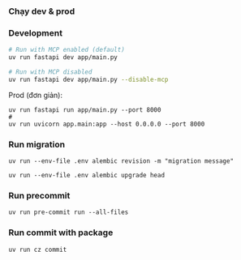 ### Chạy dev & prod

### Development

```bash
# Run with MCP enabled (default)
uv run fastapi dev app/main.py

# Run with MCP disabled
uv run fastapi dev app/main.py --disable-mcp
```

Prod (đơn giản):

```
uv run fastapi run app/main.py --port 8000
#
uv run uvicorn app.main:app --host 0.0.0.0 --port 8000
```

### Run migration

```
uv run --env-file .env alembic revision -m "migration message"
```

```
uv run --env-file .env alembic upgrade head
```

### Run precommit

```
uv run pre-commit run --all-files
```

### Run commit with package

```
uv run cz commit
```

